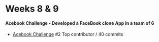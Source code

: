 # Weeks 8 & 9

#### Acebook Challenge - Developed a FaceBook clone App in a team of 6
* [Acebook Challenge](https://github.com/cmb84scd/acebook-HoneyBunnies) #2 Top contributor / 40 commits
